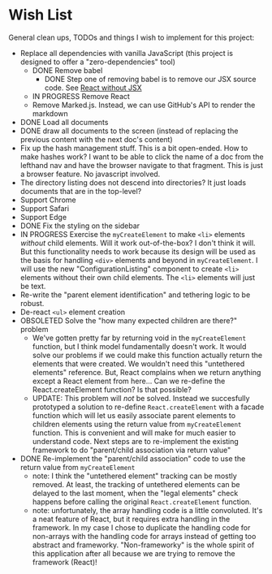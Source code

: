 # Wish List

General clean ups, TODOs and things I wish to implement for this project:

* Replace all dependencies with vanilla JavaScript (this project is designed to offer a "zero-dependencies" tool)
   * DONE Remove babel
     * DONE Step one of removing babel is to remove our JSX source code. See [React without JSX](https://reactjs.org/docs/react-without-jsx.html) 
   * IN PROGRESS Remove React
   * Remove Marked.js. Instead, we can use GitHub's API to render the markdown
* DONE Load all documents
* DONE draw all documents to the screen (instead of replacing the previous content with the next doc's content)
* Fix up the hash management stuff. This is a bit open-ended. How to make hashes work? I want to be able to click the
  name of a doc from the lefthand nav and have the browser navigate to that fragment. This is just a browser feature. No
  javascript involved.
* The directory listing does not descend into directories? It just loads documents that are in the top-level?
* Support Chrome
* Support Safari
* Support Edge
* DONE Fix the styling on the sidebar
* IN PROGRESS Exercise the `myCreateElement` to make `<li>` elements *without* child elements. Will it work out-of-the-box? I don't
  think it will. But this functionality needs to work because its design will be used as the basis for handling `<div>`
  elements and beyond in `myCreateElement`. I will use the new "ConfigurationListing" component to create `<li>` 
  elements without their own child elements. The `<li>` elements will just be text.
* Re-write the "parent element identification" and tethering logic to be robust. 
* De-react `<ul>` element creation
* OBSOLETED Solve the "how many expected children are there?" problem
  * We've gotten pretty far by returning void in the `myCreateElement` function, but I think model fundamentally doesn't
    work. It would solve our problems if we could make this function actually return the elements that were created.
    We wouldn't need this "untethered elements" reference. But, React complains when we return anything except a React
    element from here... Can we re-define the React.createElement function? Is that possible?
  * UPDATE: This problem will *not* be solved. Instead we succesfully prototyped a solution to re-define `React.createElement`
    with a facade function which will let us easily associate parent elements to children elements using the return
    value from `myCreateElement` function. This is convenient and will make for much easier to understand code. Next steps
    are to re-implement the existing framework to do "parent/child association via return value"
* DONE Re-implement the "parent/child association" code to use the return value from `myCreateElement`
  * note: I think the "untethered element" tracking can be mostly removed. At least, the tracking of untethered elements
    can be delayed to the last moment, when the "legal elements" check happens before calling the original
    `React.createElement` function. 
  * note: unfortunately, the array handling code is a little convoluted. It's a neat feature of React, but it requires extra
    handling in the framework. In my case I chose to duplicate the handling code for non-arrays with the handling code
    for arrays instead of getting too abstract and frameworky. "Non-frameworky" is the whole spirit of this application
    after all because we are trying to remove the framework (React)!
